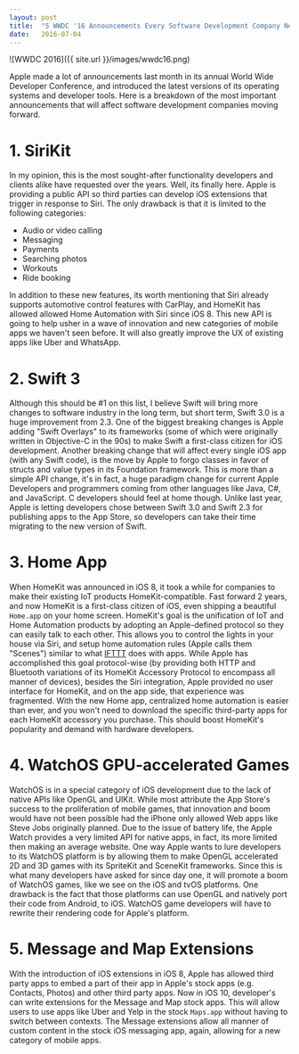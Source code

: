 ```yaml
---
layout: post
title:  "5 WWDC '16 Announcements Every Software Development Company Needs to Know"
date:   2016-07-04
---
```


![WWDC 2016]({{ site.url }}/images/wwdc16.png)

Apple made a lot of announcements last month in its annual World Wide Developer Conference, and introduced the latest versions of its operating systems and developer tools. Here is a breakdown of the most important announcements that will affect software development companies moving forward.

# 1. SiriKit

In my opinion, this is the most sought-after functionality developers and clients alike have requested over the years. Well, its finally here.  Apple is providing a public API so third parties can develop iOS extensions that trigger in response to Siri. The only drawback is that it is limited to the following categories:

- Audio or video calling
- Messaging
- Payments
- Searching photos
- Workouts
- Ride booking

In addition to these new features, its worth mentioning that Siri already supports automotive control features with CarPlay, and HomeKit has allowed allowed Home Automation with Siri since iOS 8. This new API is going to help usher in a wave of innovation and new categories of mobile apps we haven't seen before. It will also greatly improve the UX of existing apps like Uber and WhatsApp.

# 2. Swift 3

Although this should be #1 on this list, I believe Swift will bring more changes to software industry in the long term, but short term, Swift 3.0 is a huge improvement from 2.3. One of the biggest breaking changes is Apple adding "Swift Overlays" to its frameworks (some of which were originally written in Objective-C in the 90s) to make Swift a first-class citizen for iOS development. Another breaking change that will affect every single iOS app (with any Swift code), is the move by Apple to forgo classes in favor of structs and value types in its Foundation framework. This is more than a simple API change, it's in fact, a huge paradigm change for current Apple Developers and programmers coming from other languages like Java, C#, and JavaScript. C developers should feel at home though. Unlike last year, Apple is letting developers chose between Swift 3.0 and Swift 2.3 for publishing apps to the App Store, so developers can take their time migrating to the new version of Swift.

# 3. Home App

When HomeKit was announced in iOS 8, it took a while for companies to make their existing IoT products HomeKit-compatible. Fast forward 2 years, and now HomeKit is a first-class citizen of iOS, even shipping a beautiful `Home.app` on your home screen. HomeKit's goal is the unification of IoT and Home Automation products by adopting an Apple-defined protocol so they can easily talk to each other. This allows you to control the lights in your house via Siri, and setup home automation rules (Apple calls them "Scenes") similar to what [IFTTT](https://ifttt.com/) does with apps. While Apple has accomplished this goal protocol-wise (by providing both HTTP and Bluetooth variations of its HomeKit Accessory Protocol to encompass all manner of devices), besides the Siri integration, Apple provided no user interface for HomeKit, and on the app side, that experience was fragmented. With the new Home app, centralized home automation is easier than ever, and you won't need to download the specific third-party apps for each HomeKit accessory you purchase. This should boost HomeKit's popularity and demand with hardware developers.

# 4. WatchOS GPU-accelerated Games

WatchOS is in a special category of iOS development due to the lack of native APIs like OpenGL and UIKit. While most attribute the App Store's success to the proliferation of mobile games, that innovation and boom would have not been possible had the iPhone only allowed Web apps like Steve Jobs originally planned. Due to the issue of battery life, the Apple Watch provides a very limited API for native apps, in fact, its more limited then making an average website. One way Apple wants to lure developers to its WatchOS platform is by allowing them to make OpenGL accelerated 2D and 3D games with its SpriteKit and SceneKit frameworks. Since this is what many developers have asked for since day one, it will promote a boom of WatchOS games, like we see on the iOS and tvOS platforms. One drawback is the fact that those platforms can use OpenGL and natively port their code from Android, to iOS. WatchOS game developers will have to rewrite their rendering code for Apple's platform.

# 5. Message and Map Extensions

With the introduction of iOS extensions in iOS 8, Apple has allowed third party apps to embed a part of their app in Apple's stock apps (e.g. Contacts, Photos) and other third party apps. Now in iOS 10, developer's can write extensions for the Message and Map stock apps. This will allow users to use apps like Uber and Yelp in the stock `Maps.app` without having to switch between contexts. The Message extensions allow all manner of custom content in the stock iOS messaging app, again, allowing for a new category of mobile apps.


